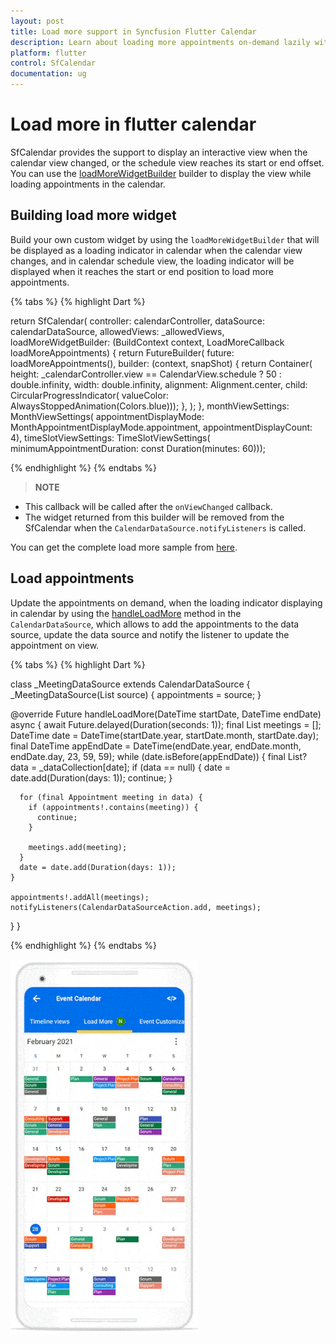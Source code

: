 ```yaml
---
layout: post 
title: Load more support in Syncfusion Flutter Calendar
description: Learn about loading more appointments on-demand lazily with an intuitive UI with Syncfusion Flutter Calendar.
platform: flutter
control: SfCalendar
documentation: ug
---
```


# Load more in flutter calendar

SfCalendar provides the support to display an interactive view when the calendar view changed, or the schedule view reaches its start or end offset. You can use the [loadMoreWidgetBuilder](https://pub.dev/documentation/syncfusion_flutter_calendar/latest/calendar/SfCalendar/loadMoreWidgetBuilder.html) builder to display the view while loading appointments in the calendar.

## Building load more widget

Build your own custom widget by using the `loadMoreWidgetBuilder` that will be displayed as a loading indicator in calendar when the calendar view changes, and in calendar schedule view, the loading indicator will be displayed when it reaches the start or end position to load more appointments.

{% tabs %}
{% highlight Dart %}

return SfCalendar(
        controller: calendarController,
        dataSource: calendarDataSource,
        allowedViews: _allowedViews,
        loadMoreWidgetBuilder:
            (BuildContext context, LoadMoreCallback loadMoreAppointments) {
          return FutureBuilder<void>(
            future: loadMoreAppointments(),
            builder: (context, snapShot) {
              return Container(
                  height: _calendarController.view == CalendarView.schedule
                      ? 50
                      : double.infinity,
                  width: double.infinity,
                  alignment: Alignment.center,
                  child: CircularProgressIndicator(
                      valueColor: AlwaysStoppedAnimation(Colors.blue)));
            },
          );
        },
        monthViewSettings: MonthViewSettings(
            appointmentDisplayMode: MonthAppointmentDisplayMode.appointment,
            appointmentDisplayCount: 4),
        timeSlotViewSettings: TimeSlotViewSettings(
            minimumAppointmentDuration: const Duration(minutes: 60)));

{% endhighlight %}
{% endtabs %}

>**NOTE**
* This callback will be called after the `onViewChanged` callback.
* The widget returned from this builder will be removed from the SfCalendar when the `CalendarDataSource.notifyListeners` is called.

You can get the complete load more sample from [here](https://github.com/SyncfusionExamples/lazily-loading-events-flutter-calendar).

## Load appointments

Update the appointments on demand, when the loading indicator displaying in calendar by using the [handleLoadMore](https://pub.dev/documentation/syncfusion_flutter_calendar/latest/calendar/CalendarDataSource/handleLoadMore.html) method in the `CalendarDataSource`, which allows to add the appointments to the data source, update the data source and notify the listener to update the appointment on view.

{% tabs %}
{% highlight Dart %}

class _MeetingDataSource extends CalendarDataSource {
  _MeetingDataSource(List<Appointment> source) {
    appointments = source;
  }

  @override
  Future<void> handleLoadMore(DateTime startDate, DateTime endDate) async {
    await Future.delayed(Duration(seconds: 1));
    final List<Appointment> meetings = <Appointment>[];
    DateTime date = DateTime(startDate.year, startDate.month, startDate.day);
    final DateTime appEndDate =
        DateTime(endDate.year, endDate.month, endDate.day, 23, 59, 59);
    while (date.isBefore(appEndDate)) {
      final List<Appointment>? data = _dataCollection[date];
      if (data == null) {
        date = date.add(Duration(days: 1));
        continue;
      }

      for (final Appointment meeting in data) {
        if (appointments!.contains(meeting)) {
          continue;
        }

        meetings.add(meeting);
      }
      date = date.add(Duration(days: 1));
    }

    appointments!.addAll(meetings);
    notifyListeners(CalendarDataSourceAction.add, meetings);
  }
}

{% endhighlight %}
{% endtabs %}

![loadMoreWidgetBuilder](images/load-more/loadmore.gif)




